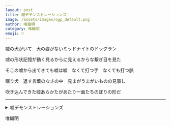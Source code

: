 ```yaml
---
layout: post
title: 嘘デモンストレーションズ
image: /assets/images/ogp_default.png
author: 唯織明
category: 唯織明
emoji: 🖱️
---
```


<div class="tanka-area"><div class="tanka">
<p>嘘の犬がいて　犬の姿がないミッドナイトのドッグラン</p>
<p>嘘の形状記憶が動く見るからに見えるからな繋ぎ目を見た</p>
<p>そこの嘘から出てきても嘘は嘘　なくて打つ手　なくても打つ脈</p>
<p>眠り犬　返す言葉のなさの中　見まがうまがいものの見事し</p>
<p>吹き込んできた嘘あらかたがあたり一面たちのぼりの形だ</p></div></div>

---

<details><summary>嘘デモンストレーションズ</summary>
嘘の犬がいて　犬の姿がないミッドナイトのドッグラン<br />
嘘の形状記憶が動く見るからに見えるからな繋ぎ目を見た<br />
そこの嘘から出てきても嘘は嘘　なくて打つ手　なくても打つ脈<br />
眠り犬　返す言葉のなさの中　見まがうまがいものの見事し<br />
吹き込んできた嘘あらかたがあたり一面たちのぼりの形だ<br />
</details>

唯織明
